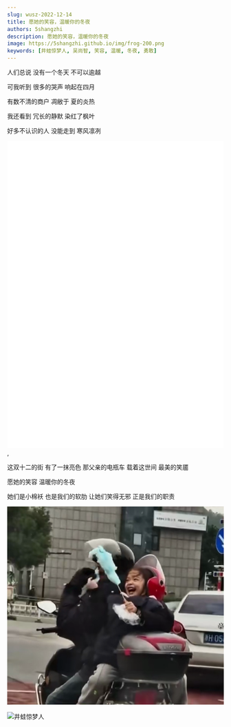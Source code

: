 ```yaml
---
slug: wusz-2022-12-14
title: 愿她的笑容，温暖你的冬夜
authors: 5shangzhi
description: 愿她的笑容，温暖你的冬夜
image: https://5shangzhi.github.io/img/frog-200.png
keywords: [井蛙惊梦人, 吴尚智, 笑容, 温暖, 冬夜, 勇敢]
---
```


人们总说
没有一个冬天
不可以逾越

可我听到
很多的哭声
响起在四月

有数不清的商户
凋敝于
夏的炎热

我还看到
冗长的静默
染红了枫叶

好多不认识的人
没能走到
寒风凛冽

![井蛙惊梦人](images/2022-12-14/1.png)
,

这双十二的街
有了一抹亮色
那父亲的电瓶车
载着这世间
最美的笑靥

愿她的笑容
温暖你的冬夜

她们是小棉袄
也是我们的软肋
让她们笑得无邪
正是我们的职责

![井蛙惊梦人](images/2022-12-14/2.png)

![井蛙惊梦人](https://5shangzhi.github.io/img/frog.jpeg)
